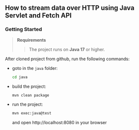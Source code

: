 ## How to stream data over HTTP using Java Servlet and Fetch API

### Getting Started

> **Requirements**
>> The project runs on **Java 17** or higher. 

After cloned project from github, run the following commands:

* goto in the `java` folder:
  ```bash
  cd java
  ```

* build the project:
  ```bash
  mvn clean package
  ```

* run the project:
  ```bash
  mvn exec:java@test
  ```
  and open http://localhost:8080 in your browser